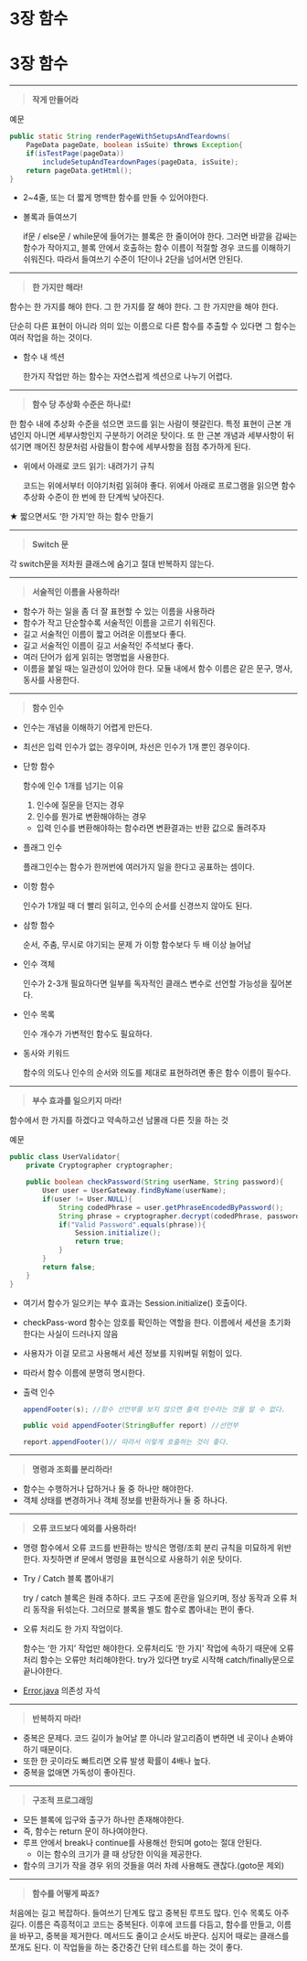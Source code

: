 # 3장 함수

# 3장 함수

---

> **작게 만들어라**
>

예문

```java
public static String renderPageWithSetupsAndTeardowns(
	PageData pageDate, boolean isSuite) throws Exception{
	if(isTestPage(pageData))
		includeSetupAndTeardownPages(pageData, isSuite);
	return pageData.getHtml();
}
```

- 2~4줄, 또는 더 짧게 명백한 함수를 만들 수 있어야한다.
- 볼록과 들여쓰기

  if문 / else문 / while문에 들어가는 블록은 한 줄이어야 한다.
  그러면 바깥을 감싸는 함수가 작아지고, 블록 안에서 호출하는 함수 이름이 적절할 경우 코드를 이해하기 쉬워진다. 따라서 들여쓰기 수준이 1단이나 2단을 넘어서면 안된다.


---

> **한 가지만 해라!**
>

함수는 한 가지를 해야 한다. 그 한 가지를 잘 해야 한다. 그 한 가지만을 해야 한다.

단순히 다른 표현이 아니라 의미 있는 이름으로 다른 함수를 추출할 수 있다면 그 함수는 여러 작업을 하는 것이다.

- 함수 내 섹션

  한가지 작업만 하는 함수는 자연스럽게 섹션으로 나누기 어렵다.


---

> **함수 당 추상화 수준은 하나로!**
>

한 함수 내에 추상화 수준을 섞으면 코드를 읽는 사람이 헷갈린다. 특정 표현이 근본 개념인지 아니면 세부사항인지 구분하기 어려운 탓이다. 또 한 근본 개념과 세부사항이 뒤섞기면 깨어진 창문처럼 사람들이 함수에 세부사항을 점점 추가하게 된다.

- 위에서 아래로 코드 읽기: 내려가기 규칙

  코드는 위에서부터 이야기처럼 읽혀야 좋다.
  위에서 아래로 프로그램을 읽으면 함수 추상화 수준이 한 번에 한 단계씩 낮아진다.


★ 짧으면서도 ‘한 가지’만 하는 함수 만들기

---

> **Switch 문**
>

각 switch문을 저차원 클래스에 숨기고 절대 반복하지 않는다.

---

> **서술적인 이름을 사용하라!**
>
- 함수가 하는 일을 좀 더 잘 표현할 수 있는 이름을 사용하라
- 함수가 작고 단순할수록 서술적인 이름을 고르기 쉬워진다.
- 길고 서술적인 이름이 짧고 어려운 이름보다 좋다.
- 길고 서술적인 이름이 길고 서술적인 주석보다 좋다.
- 여러 단어가 쉽게 읽히는 명명법을 사용한다.
- 이름을 붙일 때는 일관성이 있어야 한다. 모듈 내에서 함수 이름은 같은 문구, 명사, 동사를 사용한다.

---

> **함수 인수**
>
- 인수는 개념을 이해하기 어렵게 만든다.
- 최선은 입력 인수가 없는 경우이며, 차선은 인수가 1개 뿐인 경우이다.
- 단항 함수

  함수에 인수 1개를 넘기는 이유
    1. 인수에 질문을 던지는 경우
    2. 인수를 뭔가로 변환해야하는 경우
    - 입력 인수를 변환해야하는 함수라면 변환결과는 반환 값으로 돌려주자

- 플래그 인수

  플래그인수는 함수가 한꺼번에 여러가지 일을 한다고 공표하는 셈이다.

- 이항 함수

  인수가 1개일 때 더 빨리 읽히고, 인수의 순서를 신경쓰지 않아도 된다.


- 삼항 함수

  순서, 주춤, 무시로 야기되는 문제 가 이항 함수보다 두 배 이상 늘어남


- 인수 객체

  인수가 2-3개 필요하다면 일부를 독자적인 클래스 변수로 선언할 가능성을 짚어본다.


- 인수 목록

  인수 개수가 가변적인 함수도 필요하다.

- 동사와 키워드

  함수의 의도나 인수의 순서와 의도를 제대로 표현하려면 좋은 함수 이름이 필수다.


---

> **부수 효과를 일으키지 마라!**
>

함수에서 한 가지를 하겠다고 약속하고선 남몰래 다른 짓을 하는 것

예문

```java
public class UserValidator{
	private Cryptographer cryptographer;

	public boolean checkPassword(String userName, String password){
		User user = UserGateway.findByName(userName);
		if(user != User.NULL){
			String codedPhrase = user.getPhraseEncodedByPassword();
			String phrase = cryptographer.decrypt(codedPhrase, password);
			if("Valid Password".equals(phrase)){
				Session.initialize();
				return true;
			}
		}
		return false;
	}
}
```

- 여기서 함수가 일으키는 부수 효과는 Session.initialize() 호출이다.
- checkPass-word 함수는 암호를 확인하는 역할을 한다. 이름에서 세션을 초기화 한다는 사실이 드러나지 않음
- 사용자가 이걸 모르고 사용해서 세션 정보를 지워버릴 위험이 있다.
- 따라서 함수 이름에 분명히 명시한다.
- 출력 인수

    ```java
    appendFooter(s); //함수 선언부를 보지 않으면 출력 인수라는 것을 알 수 없다.
    
    public void appendFooter(StringBuffer report) //선언부
    
    report.appendFooter()// 따라서 이렇게 호출하는 것이 좋다.
    
    ```


---

> **명령과 조회를 분리하라!**
>
- 함수는 수행하거나 답하거나 둘 중 하나만 해야한다.
- 객체 상태를 변경하거나 객체 정보를 반환하거나 둘 중 하나다.

---

> **오류 코드보다 예외를 사용하라!**
>
- 명령 함수에서 오류 코드를 반환하는 방식은 명령/조회 분리 규칙을 미묘하게 위반한다. 자칫하면 if 문에서 명령을 표현식으로 사용하기 쉬운 탓이다.
- Try / Catch 블록 뽑아내기

  try / catch 블록은 원래 추하다. 코드 구조에 혼란을 일으키며, 정상 동작과 오류 처리 동작을 뒤섞는다.
  그러므로 블록을 별도 함수로 뽑아내는 편이 좋다.

- 오류 처리도 한 가지 작업이다.

  함수는 ‘한 가지’ 작업만 해야한다. 오류처리도 ‘한 가지’ 작업에 속하기 때문에 오류 처리 함수는 오류만 처리해야한다.
  try가 있다면 try로 시작해 catch/finally문으로 끝나야한다.

- [Error.java](http://Error.java) 의존성 자석



---

> **반복하지 마라!**
>
- 중복은 문제다. 코드 길이가 늘어날 뿐 아니라 알고리즘이 변하면 네 곳이나 손봐야 하기 때문이다.
- 또한 한 곳이라도 빠트리면 오류 발생 확률이 4배나 높다.
- 중복을 없애면 가독성이 좋아진다.

---

> **구조적 프로그래밍**
>
- 모든 블록에 입구와 출구가 하나만 존재해야한다.
- 즉, 함수는 return 문이 하나여야한다.
- 루프 안에서 break나 continue를 사용해선 한되며 goto는 절대 안된다.
    - 이는 함수의 크기가 클 때 상당한 이익을 제공한다.
- 함수의 크기가 작을 경우 위의 것들을 여러 차례 사용해도 괜찮다.(goto문 제외)

---

> **함수를 어떻게 짜죠?**
>

처음에는 길고 복잡하다. 들여쓰기 단계도 많고 중복된 루프도 많다. 인수 목록도 아주 길다. 이름은 즉흥적이고 코드는 중복된다.
이후에 코드를 다듬고, 함수를 만들고, 이름을 바꾸고, 중복을 제거한다. 메서드도 줄이고 순서도 바꾼다.
심지어 때로는 클래스를 쪼개도 된다.
이 작업들을 하는 중간중간 단위 테스트를 하는 것이 좋다.
